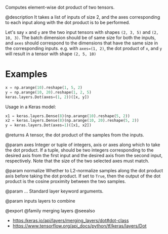 Computes element-wise dot product of two tensors.

@description
It takes a list of inputs of size 2, and the axes
corresponding to each input along with the dot product
is to be performed.

Let's say `x` and `y` are the two input tensors with shapes
`(2, 3, 5)` and `(2, 10, 3)`. The batch dimension should be
of same size for both the inputs, and `axes` should correspond
to the dimensions that have the same size in the corresponding
inputs. e.g. with `axes=(1, 2)`, the dot product of `x`, and `y`
will result in a tensor with shape `(2, 5, 10)`

# Examples
```python
x = np.arange(10).reshape(1, 5, 2)
y = np.arange(10, 20).reshape(1, 2, 5)
keras.layers.Dot(axes=(1, 2))([x, y])
```

Usage in a Keras model:

```python
x1 = keras.layers.Dense(8)(np.arange(10).reshape(5, 2))
x2 = keras.layers.Dense(8)(np.arange(10, 20).reshape(5, 2))
y = keras.layers.Dot(axes=1)([x1, x2])
```

@returns
    A tensor, the dot product of the samples from the inputs.

@param axes
Integer or tuple of integers, axis or axes along which to
take the dot product. If a tuple, should be two integers
corresponding to the desired axis from the first input and the
desired axis from the second input, respectively. Note that the
size of the two selected axes must match.

@param normalize
Whether to L2-normalize samples along the dot product axis
before taking the dot product. If set to `True`, then
the output of the dot product is the cosine proximity
between the two samples.

@param ...
Standard layer keyword arguments.

@param inputs
layers to combine

@export
@family merging layers
@seealso
+ <https:/keras.io/api/layers/merging_layers/dot#dot-class>
+ <https://www.tensorflow.org/api_docs/python/tf/keras/layers/Dot>
